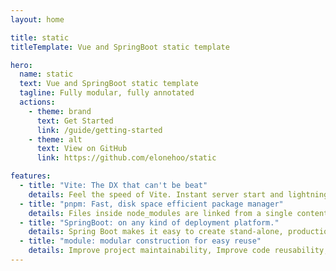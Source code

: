 ```yaml
---
layout: home

title: static
titleTemplate: Vue and SpringBoot static template

hero:
  name: static
  text: Vue and SpringBoot static template
  tagline: Fully modular, fully annotated
  actions:
    - theme: brand
      text: Get Started
      link: /guide/getting-started
    - theme: alt
      text: View on GitHub
      link: https://github.com/elonehoo/static

features:
  - title: "Vite: The DX that can't be beat"
    details: Feel the speed of Vite. Instant server start and lightning fast HMR that stays fast regardless of the app size.
  - title: "pnpm: Fast, disk space efficient package manager"
    details: Files inside node_modules are linked from a single content-addressable storage.
  - title: "SpringBoot: on any kind of deployment platform."
    details: Spring Boot makes it easy to create stand-alone, production-grade Spring based Applications that you can "just run".
  - title: "module: modular construction for easy reuse"
    details: Improve project maintainability, Improve code reusability, resolve naming conflicts.
---
```

